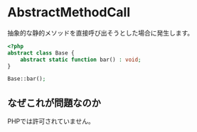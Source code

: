 # AbstractMethodCall
抽象的な静的メソッドを直接呼び出そうとした場合に発生します。

```php
<?php
abstract class Base {
    abstract static function bar() : void;
}

Base::bar();
```

## なぜこれが問題なのか
PHPでは許可されていません。
